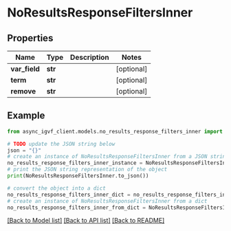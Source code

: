 # NoResultsResponseFiltersInner


## Properties

Name | Type | Description | Notes
------------ | ------------- | ------------- | -------------
**var_field** | **str** |  | [optional] 
**term** | **str** |  | [optional] 
**remove** | **str** |  | [optional] 

## Example

```python
from async_igvf_client.models.no_results_response_filters_inner import NoResultsResponseFiltersInner

# TODO update the JSON string below
json = "{}"
# create an instance of NoResultsResponseFiltersInner from a JSON string
no_results_response_filters_inner_instance = NoResultsResponseFiltersInner.from_json(json)
# print the JSON string representation of the object
print(NoResultsResponseFiltersInner.to_json())

# convert the object into a dict
no_results_response_filters_inner_dict = no_results_response_filters_inner_instance.to_dict()
# create an instance of NoResultsResponseFiltersInner from a dict
no_results_response_filters_inner_from_dict = NoResultsResponseFiltersInner.from_dict(no_results_response_filters_inner_dict)
```
[[Back to Model list]](../README.md#documentation-for-models) [[Back to API list]](../README.md#documentation-for-api-endpoints) [[Back to README]](../README.md)


